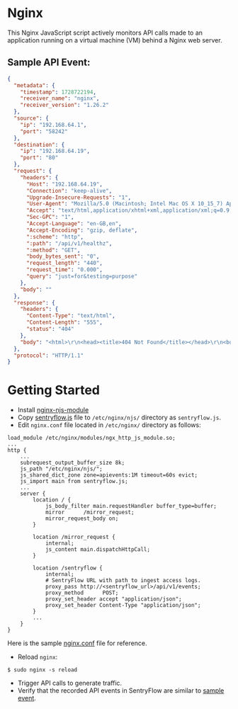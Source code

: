 # Nginx

This Nginx JavaScript script actively monitors API calls made to an application running on a virtual machine (VM) behind
a Nginx web server.

## Sample API Event:

```json
{
  "metadata": {
    "timestamp": 1728722194,
    "receiver_name": "nginx",
    "receiver_version": "1.26.2"
  },
  "source": {
    "ip": "192.168.64.1",
    "port": "58242"
  },
  "destination": {
    "ip": "192.168.64.19",
    "port": "80"
  },
  "request": {
    "headers": {
      "Host": "192.168.64.19",
      "Connection": "keep-alive",
      "Upgrade-Insecure-Requests": "1",
      "User-Agent": "Mozilla/5.0 (Macintosh; Intel Mac OS X 10_15_7) AppleWebKit/537.36 (KHTML, like Gecko) Chrome/129.0.0.0 Safari/537.36",
      "Accept": "text/html,application/xhtml+xml,application/xml;q=0.9,image/avif,image/webp,image/apng,*/*;q=0.8",
      "Sec-GPC": "1",
      "Accept-Language": "en-GB,en",
      "Accept-Encoding": "gzip, deflate",
      ":scheme": "http",
      ":path": "/api/v1/healthz",
      ":method": "GET",
      "body_bytes_sent": "0",
      "request_length": "440",
      "request_time": "0.000",
      "query": "just=for&testing=purpose"
    },
    "body": ""
  },
  "response": {
    "headers": {
      "Content-Type": "text/html",
      "Content-Length": "555",
      "status": "404"
    },
    "body": "<html>\r\n<head><title>404 Not Found</title></head>\r\n<body>\r\n<center><h1>404 Not Found</h1></center>\r\n"
  },
  "protocol": "HTTP/1.1"
}
```

# Getting Started

- Install [nginx-njs-module](https://github.com/nginx/njs?tab=readme-ov-file#downloading-and-installing)
- Copy [sentryflow.js](sentryflow.js) file to `/etc/nginx/njs/` directory as `sentryflow.js`.
- Edit `nginx.conf` file located in `/etc/nginx/` directory as follows:

```nginx configuration
load_module /etc/nginx/modules/ngx_http_js_module.so;
...
http {
    ...
    subrequest_output_buffer_size 8k;
    js_path "/etc/nginx/njs/";
    js_shared_dict_zone zone=apievents:1M timeout=60s evict;
    js_import main from sentryflow.js;
    ...
    server {
        location / {
            js_body_filter main.requestHandler buffer_type=buffer;
            mirror      /mirror_request;
            mirror_request_body on;
        }
        
        location /mirror_request {
            internal;
            js_content main.dispatchHttpCall;
        }
        
        location /sentryflow {
            internal;
            # SentryFlow URL with path to ingest access logs.
            proxy_pass http://<sentryflow_url>/api/v1/events;
            proxy_method      POST;
            proxy_set_header accept "application/json";
            proxy_set_header Content-Type "application/json";
        }
        ...
    }
} 
```

Here is the sample [nginx.conf](nginx.conf) file for reference.

- Reload `nginx`:

```shell
$ sudo nginx -s reload
```

- Trigger API calls to generate traffic.
- Verify that the recorded API events in SentryFlow are similar to [sample event](#sample-api-event).

